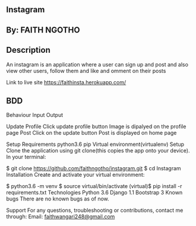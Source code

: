 ## Instagram

## By: FAITH NGOTHO

## Description
An instagram is an application where a user can sign up and post and also view other users, follow them and like and omment on their posts

Link to live site
https://faithinsta.herokuapp.com/

## BDD
Behaviour	Input	Output

Update Profile	Click update profile button	Image is dipalyed on the profile page
Post	Click on the update button	Post is displayed on home page

Setup
Requirements
python3.6
pip
Virtual environment(virtualenv)
Setup
Clone the application using git clone(this copies the app onto your device). In your terminal:

$ git clone https://github.com/faithngotho/instagram.git
$ cd Instagram
Installation
Create and activate your virtual environment:

$ python3.6 -m venv
$ source virtual/bin/activate
(virtual)$ pip install -r requirements.txt
Technologies
Python 3.6
Django 1.1
Bootstrap 3
Known bugs
There are no known bugs as of now.

Support
For any questions, troubleshooting or contributions, contact me through: Email: faithwangari248@gmail.com
